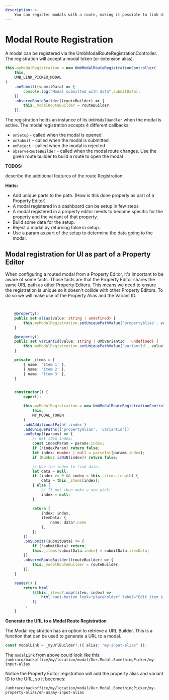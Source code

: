 ```yaml
---
description: >-
    You can register modals with a route, making it possible to link directly to that specific modal. This also means the user can navigate forth and back in the browser history of their browser. Making this the ideal solution for modals containing an editorial experience.
---
```


# Modal Route Registration

A modal can be registered via the UmbModalRouteRegistrationController. The registration will accept a modal token (or extension alias).

```ts
this.myModalRegistration = new UmbModalRouteRegistrationController(
    this,
    UMB_LINK_PICKER_MODAL
)
    .onSubmit((submitData) => {
        console.log("Modal submitted with data".submitData);
    })
    .observeRouteBuilder((routeBuilder) => {
        this._modalRouteBuilder = routeBuilder;
    });
```

The registration holds an instance of its `UmbModalHandler` when the modal is active. The modal registration accepts 4 different callbacks:

-   `onSetup` - called when the modal is opened
-   `onSubmit` - called when the modal is submitted
-   `onReject` - called when the modal is rejected
-   `observeRouteBuilder` - called when the modal route changes. Use the given route builder to build a route to open the modal

**TODOS:**

describe the additional features of the route Registration:

**Hints:**

-   Add unique parts to the path. (How is this done properly as part of a Property Editor)
-   A modal registered in a dashboard can be setup in few steps
-   A modal registered in a property editor needs to become specific for the property and the variant of that property.
-   Build some data for the setup.
-   Reject a modal by returning false in setup.
-   Use a param as part of the setup to determine the data going to the modal.

## Modal registration for UI as part of a Property Editor

When configuring a routed modal from a Property Editor, it's important to be aware of some facts. Those facts are that the Property Editor shares the same URL path as other Property Editors. This means we need to ensure the registration is unique so it doesn't collide with other Property Editors. To do so we will make use of the Property Alias and the Variant ID.

```ts


	@property()
	public set alias(value: string | undefined) {
		this.myModalRegistration.setUniquePathValue('propertyAlias', value);
	}

	@property()
	public set variantId(value: string | UmbVariantId | undefined) {
		this.myModalRegistration.setUniquePathValue('variantId', value?.toString());
	}

	private _items = [
		{ name: 'Item 1' },
		{ name: 'Item 2' },
		{ name: 'Item 3' },
	]


	constructor() {
		super();

		this.myModalRegistration = new UmbModalRouteRegistrationController(
			this,
			MY_MODAL_TOKEN
		)
		.addAdditionalPath(`:index`)
		.addUniquePaths(['propertyAlias', 'variantId'])
		.onSetup((params) => {
			// Get item index:
			const indexParam = params.index;
			if (!indexParam) return false;
			let index: number | null = parseInt(params.index);
			if (Number.isNaN(index)) return false;

			// Use the index to find data:
			let data = null;
			if (index >= 0 && index < this._items.length) {
				data = this._items[index];
			} else {
				// If not then make a new pick:
				index = null;
			}

			return {
				index: index,
				itemData: {
					name: data?.name
				},
			};
		})
		.onSubmit((submitData) => {
			if (!submitData) return;
			this._items[submitData.index] = submitData.itemData;
		})
		.observeRouteBuilder((routeBuilder) => {
			this._modalRouteBuilder = routeBuilder;
		});
	}

	render() {
		return html`
			${this._items?.map((item, index) =>
				html`<uui-button look="placeholder" label="Edit item ${index}" .href=${this._modalRouteBuilder?.({ index })}>Add</uui-button>`
			)}
		`;
	}
```

**Generate the URL to a Modal Route Registration**

The Modal registration has an option to retrieve a URL Builder. This is a function that can be used to generate a URL to a modal.

```ts
const modalLink = _myUrlBuilder?.({ alias: "my-input-alias" });
```

The `modalLink` from above could look like this: `/umbraco/backoffice/my/location/modal/Our.Modal.SomethingPicker/my-input-alias`

Notice the Property Editor registration will add the property alias and variant ID to the URL, so it becomes:

`/umbraco/backoffice/my/location/modal/Our.Modal.SomethingPicker/my-property-alias/en-us/my-input-alias`
